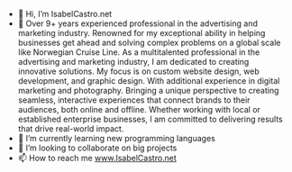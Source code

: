 - 👋 Hi, I’m IsabelCastro.net
- 👀 Over 9+ years experienced professional in the advertising and marketing industry. Renowned for my exceptional ability in helping businesses get ahead and solving complex problems on a global scale like Norwegian Cruise Line. As a multitalented professional in the advertising and marketing industry, I am dedicated to creating innovative solutions. My focus is on custom website design, web development, and graphic design. With additional experience in digital marketing and photography. Bringing a unique perspective to creating seamless, interactive experiences that connect brands to their audiences, both online and offline. Whether working with local or established enterprise businesses, I am committed to delivering results that drive real-world impact.
- 🌱 I’m currently learning new programming languages
- 💞️ I’m looking to collaborate on big projects
- 📫 How to reach me www.IsabelCastro.net


